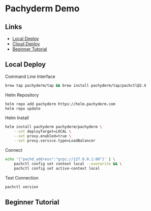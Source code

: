 # Pachyderm Demo

## Links

- [Local Deploy](https://docs.pachyderm.com/latest/getting-started/local-deploy/docker/)
- [Cloud Deploy](https://docs.pachyderm.com/latest/getting-started/cloud-deploy/aws/)
- [Beginner Tutorial](https://docs.pachyderm.com/latest/getting-started/beginner-tutorial/)

## Local Deploy

Command Line Interface
```sh
brew tap pachyderm/tap && brew install pachyderm/tap/pachctl@2.4
```

Helm Repository
```sh
helm repo add pachyderm https://helm.pachyderm.com  
helm repo update
```

Helm Install
```sh
helm install pachyderm pachyderm/pachyderm \
    --set deployTarget=LOCAL \
    --set proxy.enabled=true \
    --set proxy.service.type=LoadBalancer 
```

Connect
```sh
echo '{"pachd_address":"grpc://127.0.0.1:80"}' | \
    pachctl config set context local --overwrite && \
    pachctl config set active-context local
```

Test Connection
```sh
pachctl version
```

## Beginner Tutorial